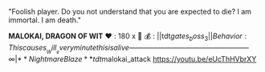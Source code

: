 "Foolish player. Do you not understand that you are expected to die? I am immortal. I am death."

__**MALOKAI, DRAGON OF WIT**__
:heart: : 180 x :busts_in_silhouette:
:moneybag: : ||tdt$gates_boss_3||
Behavior: This causes __Will__ every minute this is alive
—————————————————
∞  | **Nightmare Blaze** tdt$malokai_attack
https://youtu.be/eUcThHVbrXY
